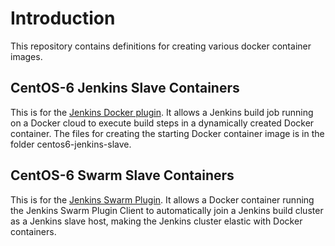 # Introduction

This repository contains definitions for creating various docker container images.

## CentOS-6 Jenkins Slave Containers 

This is for the [Jenkins Docker plugin](https://wiki.jenkins-ci.org/display/JENKINS/Docker+Plugin). It allows a Jenkins build job running on a Docker cloud to execute build steps in a dynamically created Docker container. The files for creating the starting Docker container image is in the folder centos6-jenkins-slave.

## CentOS-6 Swarm Slave Containers

This is for the [Jenkins Swarm Plugin](https://wiki.jenkins-ci.org/display/JENKINS/Swarm+Plugin). It allows a Docker container running the Jenkins Swarm Plugin Client to automatically join a Jenkins build cluster as a Jenkins slave host, making the Jenkins cluster elastic with Docker containers.
